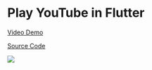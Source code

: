 # Play YouTube in Flutter

[Video Demo](https://youtu.be/4QWA65ysTw4)

[Source Code](../source/play-youtube-in-flutter.dart)

![](../images/play-youtube-in-flutter.jpg)
